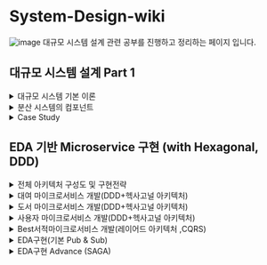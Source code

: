 # System-Design-wiki

![image](https://github.com/al1kite/System-Design-wiki/assets/102217402/ea6899e4-3d8b-4a1f-a22f-59d7e6b58100)
대규모 시스템 설계 관련 공부를 진행하고 정리하는 페이지 입니다.

## 대규모 시스템 설계 Part 1

 <details>
    <summary>대규모 시스템 기본 이론</summary>
   
    __01-1 Estimation
   
    __01-2 사용자 수에 따른 규모 확장

    __01-3 CAP 이론
    
    __01-4 Replication
    
    __01-5 Partitioning & Sharding
  </details>

   <details>
    <summary>분산 시스템의 컴포넌트</summary>
   
    __01-1 Consistent Hashing
   
    __01-2 Rate Limiter - 1

    __01-3 Rate Limiter - 2
    
    __01-4 Unique ID Generator  
  </details>

  <details>
    <summary>Case Study</summary>
   
    __01-1 Dynamo - 1
   
    __01-2 Dynamo - 2

    __01-3 Scaling Memcache At Facebook
    
    __01-4 Real World Unique ID
  </details>

## EDA 기반 Microservice 구현 (with Hexagonal, DDD)

  <details>
    <summary>전체 아키텍처 구성도 및 구현전략</summary>
   
    __01-1 요구사항 및 설계과정 Review
   
    __01-2 전체 아키텍처 구성도

    __01-3 마이크로서비스 별 구현전략
    
    __01-4 헥사고널 아키텍처 (도메인/애플리케이션/프레임워크 헥사곤)
  </details>

  <details>
    <summary>대여 마이크로서비스 개발(DDD+헥사고널 아키텍처)</summary>
   
    __01-1 프로젝트 생성과 패키지 구조 정의(헥사고널 아키텍처)
   
    __01-2 설계된 도메인 모델 살펴보기

    __01-3 내부영역-도메인모델개발(도메인헥사곤)- 비지니스 개념정의
    
    __01-4 내부영역:도메인모델 구현(도메인 헥사곤)-비지니스로직구현

    __01-4 내부영역:도메인모델 구현(도메인 헥사곤)-비지니스로직구현
    
    __01-5 내부영역:도메인모델 구현(도메인 헥사곤)-도메인모델테스트

    __01-6 내부영역:응용서비스 구현(어플리케이션 헥사곤)-인터페이스 정의(유스케이스)

    __01-7 내부영역:응용서비스 구현(어플리케이션 헥사곤)-InputPort구현,아우터 포트 정의

    __01-8 외부영역 구현(프레임워크 헥사곤)-OR매핑 및 저장소 어댑터구현

    __01-9 외부영역 구현(프레임워크 헥사곤)-API어댑터 구현

    __01-9 외부영역 구현(프레임워크 헥사곤)-API어댑터 구현

    __01-10 API테스트 수행
  </details>

  <details>
    <summary>도서 마이크로서비스 개발(DDD+헥사고널 아키텍처)</summary>
   
    __01-1 내부영역:도메인모델 구현(도메인 헥사곤)- 비지니스 개념정의
   
    __01-2 내부영역:도메인모델 구현(도메인 헥사곤) - 비지니스로직구현&도메인모델테스트

    __01-3 내부영역:응용서비스 구현(어플리케이션 헥사곤)
    
    __01-4 외부영역 구현(프레임워크 헥사곤)

    __01-5 API테스트 수행
  </details>

  <details>
    <summary>사용자 마이크로서비스 개발(DDD+헥사고널 아키텍처)</summary>
   
    __01-1 내부영역:도메인모델 구현(도메인 헥사곤)
   
    __01-2 내부영역:응용서비스 구현(어플리케이션 헥사곤)

    __01-3 외부영역 구현(프레임워크 헥사곤),API테스트 수행
  </details>
  
  <details>
    <summary>Best서적마이크로서비스 개발(레이어드 아키텍처 ,CQRS)</summary>
    __01-1 패키지 구조 정의: 레이어드 아키텍처 + 비지니스로직레이어 구현
   
    __01-2 데이터 엑세스 레이어/프리젠테이션 레이어 구현/API 테스트 수행    
  </details>

  <details>
    <summary>EDA구현(기본 Pub & Sub)</summary>
    __01-1 내부영역: 도메인헥사곤 (대여서비스의 도메인이벤트 정의)
   
    __01-2 내부영역: 애플리케이션 헥사곤 구현(대여서비스)

    __01-3 내부영역: 애플리케이션 헥사곤 구현(대여서비스)

    __01-4 외부영역: 프레임워크 헥사곤 구현(카프카어댑터) - 대여서비스의 Producer

    __01-5 외부영역: 프레임워크 헥사곤 구현(카프카어댑터) - 도서/회원/Best도서서비스의 Consumers

    __01-6 통합테스트 전 버그 수정

    __01-7 EDA 통합테스트 수행1(테스트 환경설정 및 시나리오 설명)

    __01-8 EDA 통합테스트 수행2(터미널로 test 수행)
  </details>

  <details>
    <summary>EDA구현 Advance (SAGA)</summary>
    __01-1 이벤트 흐름 설계 변경
   
    __01-2 도서서비스의 응답 메시지 정의 및 응답 발송 구현

    __01-3 대여 서비스의 보상 트랜젝션 정의 및 구현

    __01-4 회원서비스 수정

    __01-5 SAGA 테스트
  </details>

  
